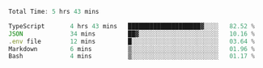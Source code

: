 <!--START_SECTION:waka-->

```typescript
Total Time: 5 hrs 43 mins

TypeScript       4 hrs 43 mins   ████████████████████▓░░░░   82.52 %
JSON             34 mins         ██▓░░░░░░░░░░░░░░░░░░░░░░   10.16 %
.env file        12 mins         █░░░░░░░░░░░░░░░░░░░░░░░░   03.64 %
Markdown         6 mins          ▒░░░░░░░░░░░░░░░░░░░░░░░░   01.96 %
Bash             4 mins          ▒░░░░░░░░░░░░░░░░░░░░░░░░   01.17 %
```

<!--END_SECTION:waka-->
